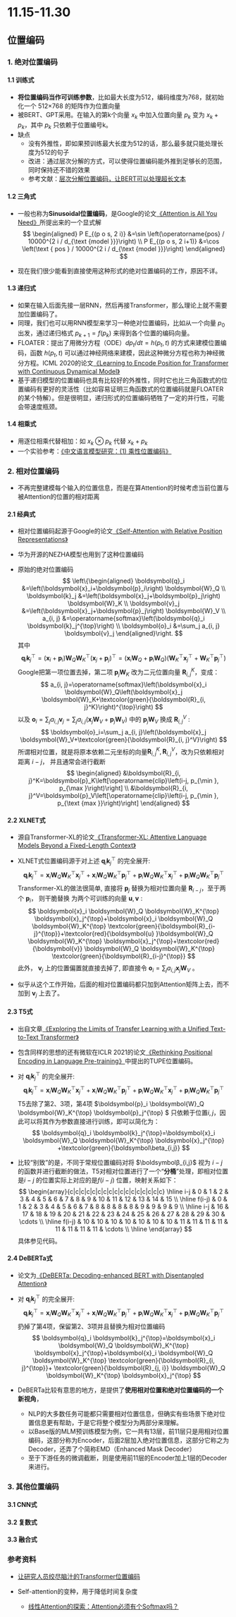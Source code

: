 # 11.15-11.30

## 位置编码

### 1. 绝对位置编码

#### 1.1 训练式

- **将位置编码当作可训练参数**，比如最大长度为512，编码维度为768，就初始化一个 512×768 的矩阵作为位置向量
- 被BERT、GPT采用。在输入的第k个向量 $x_k$ 中加入位置向量 $p_k$ 变为 $x_k+p_k$，其中 $p_k$ 只依赖于位置编号k。
- 缺点
  - 没有外推性，即如果预训练最大长度为512的话，那么最多就只能处理长度为512的句子
  - 改进：通过层次分解的方式，可以使得位置编码能外推到足够长的范围，同时保持还不错的效果
  - 参考文献：[层次分解位置编码，让BERT可以处理超长文本](https://mp.weixin.qq.com/s?__biz=MzIwMTc4ODE0Mw==&mid=2247515573&idx=1&sn=2d719108244ada7db3a535a435631210&chksm=96ea6235a19deb23babde5eaac484d69e4c2f53bab72d2e350f75bed18323eea3cf9be30615b#rd)

#### 1.2 三角式

- 一般也称为**Sinusoidal位置编码**，是Google的论文[《Attention is All You Need》](https://link.zhihu.com/?target=https%3A//arxiv.org/abs/1706.03762)所提出来的一个显式解
  $$
  \begin{aligned}
  P E_{(p o s, 2 i)} &=\sin \left(\operatorname{pos} / 10000^{2 i / d_{\text {model }}}\right) \\
  P E_{(p o s, 2 i+1)} &=\cos \left(\text { pos } / 10000^{2 i / d_{\text {model }}}\right)
  \end{aligned}
  $$

- 现在我们很少能看到直接使用这种形式的绝对位置编码的工作，原因不详。

#### 1.3 递归式

- 如果在输入后面先接一层RNN，然后再接Transformer，那么理论上就不需要加位置编码了。
- 同理，我们也可以用RNN模型来学习一种绝对位置编码，比如从一个向量 $p_0$ 出发，通过递归格式 $p_{k+1}=f(p_k)$ 来得到各个位置的编码向量。
- FLOATER：提出了用微分方程（ODE）$dp_t/dt=h(p_t,t)$ 的方式来建模位置编码，函数 $h(p_t,t)$ 可以通过神经网络来建模，因此这种微分方程也称为神经微分方程。ICML 2020的论文[《Learning to Encode Position for Transformer with Continuous Dynamical Model》](https://link.zhihu.com/?target=https%3A//arxiv.org/abs/2003.09229) 
- 基于递归模型的位置编码也具有比较好的外推性，同时它也比三角函数式的位置编码有更好的灵活性（比如容易证明三角函数式的位置编码就是FLOATER的某个特解）。但是很明显，递归形式的位置编码牺牲了一定的并行性，可能会带速度瓶颈。

#### 1.4 相乘式

- 用逐位相乘代替相加：如 $x_k⊗p_k$ 代替 $x_k+p_k$ 
- 一个实验参考：[《中文语言模型研究：(1) 乘性位置编码》](https://zhuanlan.zhihu.com/p/183234823)



### 2. 相对位置编码

- 不再完整建模每个输入的位置信息，而是在算Attention的时候考虑当前位置与被Attention的位置的相对距离

#### 2.1 经典式

- 相对位置编码起源于Google的论文[《Self-Attention with Relative Position Representations》](https://link.zhihu.com/?target=https%3A//arxiv.org/abs/1803.02155)

- 华为开源的NEZHA模型也用到了这种位置编码

- 原始的绝对位置编码
  $$
  \left\{\begin{aligned}
  \boldsymbol{q}_i &=\left(\boldsymbol{x}_i+\boldsymbol{p}_i\right) \boldsymbol{W}_Q \\
  \boldsymbol{k}_j &=\left(\boldsymbol{x}_j+\boldsymbol{p}_j\right) \boldsymbol{W}_K \\
  \boldsymbol{v}_j &=\left(\boldsymbol{x}_j+\boldsymbol{p}_j\right) \boldsymbol{W}_V \\
  a_{i, j} &=\operatorname{softmax}\left(\boldsymbol{q}_i \boldsymbol{k}_j^{\top}\right) \\
  \boldsymbol{o}_i &=\sum_j a_{i, j} \boldsymbol{v}_j
  \end{aligned}\right.
  $$
  其中
  $$
  \boldsymbol{q}_i \boldsymbol{k}_j^{\top}=\left(\boldsymbol{x}_i+\boldsymbol{p}_i\right) \boldsymbol{W}_Q \boldsymbol{W}_K^{\top}\left(\boldsymbol{x}_j+\boldsymbol{p}_j\right)^{\top}=\left(\boldsymbol{x}_i \boldsymbol{W}_Q+\boldsymbol{p}_i \boldsymbol{W}_Q\right)\left(\boldsymbol{W}_K^{\top} \boldsymbol{x}_j^{\top}+\boldsymbol{W}_K^{\top} \boldsymbol{p}_j^{\top}\right)
  $$
  Google把第一项位置去掉，第二项 $\boldsymbol{p}_j\boldsymbol{W}_K$ 改为二元位置向量 ${\boldsymbol{R}_{i, j}^K}$，变成：
  $$
  a_{i, j}=\operatorname{softmax}\left(\boldsymbol{x}_i \boldsymbol{W}_Q\left(\boldsymbol{x}_j \boldsymbol{W}_K+\textcolor{green}{\boldsymbol{R}_{i, j}^K}\right)^{\top}\right)
  $$
  以及 $\boldsymbol{o}_i=\sum_j a_{i, j} \boldsymbol{v}_j=\sum_j a_{i, j}\left(\boldsymbol{x}_j \boldsymbol{W}_V+\boldsymbol{p}_j \boldsymbol{W}_V\right)$ 中的 $\boldsymbol{p}_j \boldsymbol{W}_V$ 换成 $\boldsymbol{R}_{i, j}^V$ :
  $$
  \boldsymbol{o}_i=\sum_j a_{i, j}\left(\boldsymbol{x}_j \boldsymbol{W}_V+\textcolor{green}{\boldsymbol{R}_{i, j}^V}\right)
  $$
  所谓相对位置，就是将原本依赖二元坐标的向量${\boldsymbol{R}_{i, j}^K}, {\boldsymbol{R}_{i, j}^V}$，改为只依赖相对距离 $i-j$， 并且通常会进行截断
  $$
  \begin{aligned}
  &\boldsymbol{R}_{i, j}^K=\boldsymbol{p}_K\left[\operatorname{clip}\left(i-j, p_{\min }, p_{\max }\right)\right] \\
  &\boldsymbol{R}_{i, j}^V=\boldsymbol{p}_V\left[\operatorname{clip}\left(i-j, p_{\min }, p_{\text {max }}\right)\right]
  \end{aligned}
  $$

#### 2.2 XLNET式

- 源自Transformer-XL的论文[《Transformer-XL: Attentive Language Models Beyond a Fixed-Length Context》](https://link.zhihu.com/?target=https%3A//arxiv.org/abs/1901.02860) 

- XLNET式位置编码源于对上述 $\boldsymbol{q}_i \boldsymbol{k}_j^{\top}$ 的完全展开:
  $$
  \boldsymbol{q}_i \boldsymbol{k}_j^{\top}=\boldsymbol{x}_i \boldsymbol{W}_Q \boldsymbol{W}_K^{\top} \boldsymbol{x}_j^{\top}+\boldsymbol{x}_i \boldsymbol{W}_Q \boldsymbol{W}_K^{\top} \boldsymbol{p}_j^{\top}+\boldsymbol{p}_i \boldsymbol{W}_Q \boldsymbol{W}_K^{\top} \boldsymbol{x}_j^{\top}+\boldsymbol{p}_i \boldsymbol{W}_Q \boldsymbol{W}_K^{\top} \boldsymbol{p}_j^{\top}
  $$
  Transformer-XL的做法很简单, 直接将 $\boldsymbol{p}_j$ 替换为相对位置向量 $\boldsymbol{R}_{i-j}$，至于两个 $\boldsymbol{p}_i$， 则干脆替换 为两个可训练的向量 $\boldsymbol{u}, \boldsymbol{v}$ :
  $$
  \boldsymbol{x}_i \boldsymbol{W}_Q \boldsymbol{W}_K^{\top} \boldsymbol{x}_j^{\top}+\boldsymbol{x}_i \boldsymbol{W}_Q \boldsymbol{W}_K^{\top} \textcolor{green}{\boldsymbol{R}_{i-j}^{\top}}+\textcolor{red}{\boldsymbol{u} }\boldsymbol{W}_Q \boldsymbol{W}_K^{\top} \boldsymbol{x}_j^{\top}+\textcolor{red}{\boldsymbol{v}} \boldsymbol{W}_Q \boldsymbol{W}_K^{\top} \textcolor{green}{\boldsymbol{R}_{i-j}^{\top}}
  $$
  此外， $\boldsymbol{v}_j$ 上的位置偏置就直接去掉了, 即直接令 $\boldsymbol{o}_i=\sum_j a_{i, j} \boldsymbol{x}_j \boldsymbol{W}_V$ 。

- 似乎从这个工作开始，后面的相对位置编码都只加到Attention矩阵上去，而不加到 $\boldsymbol{v}_j$ 上去了。

#### 2.3 T5式

- 出自文章[《Exploring the Limits of Transfer Learning with a Unified Text-to-Text Transformer》](https://link.zhihu.com/?target=https%3A//arxiv.org/abs/1910.10683) 

- 包含同样的思想的还有微软在ICLR 2021的论文[《Rethinking Positional Encoding in Language Pre-training》](https://link.zhihu.com/?target=https%3A//arxiv.org/abs/2006.15595)中提出的TUPE位置编码。

- 对 $\boldsymbol{q}_i \boldsymbol{k}_j^{\top}$ 的完全展开:
  $$
  \boldsymbol{q}_i \boldsymbol{k}_j^{\top}=\boldsymbol{x}_i \boldsymbol{W}_Q \boldsymbol{W}_K^{\top} \boldsymbol{x}_j^{\top}+\boldsymbol{x}_i \boldsymbol{W}_Q \boldsymbol{W}_K^{\top} \boldsymbol{p}_j^{\top}+\boldsymbol{p}_i \boldsymbol{W}_Q \boldsymbol{W}_K^{\top} \boldsymbol{x}_j^{\top}+\boldsymbol{p}_i \boldsymbol{W}_Q \boldsymbol{W}_K^{\top} \boldsymbol{p}_j^{\top}
  $$
  T5去除了第2、3项，第4项 $\boldsymbol{p}_i \boldsymbol{W}_Q \boldsymbol{W}_K^{\top} \boldsymbol{p}_j^{\top} $ 只依赖于位置${i,j}$，因此可以将其作为参数直接进行训练，即可以简化为：
  $$
  \boldsymbol{q}_i \boldsymbol{k}_j^{\top}=\boldsymbol{x}_i \boldsymbol{W}_Q \boldsymbol{W}_K^{\top} \boldsymbol{x}_j^{\top} +\textcolor{green}{\boldsymbol\beta_{i,j}}
  $$

- 比较“别致”的是，不同于常规位置编码对将 $\boldsymbolβ_{i,j}$ 视为 $i-j$ 的函数并进行截断的做法，T5对相对位置进行了一个“**分桶**”处理，即相对位置是$i-j$ 的位置实际上对应的是$f(i-j)$ 位置，映射关系如下：
  $$
  \begin{array}{c|c|c|c|c|c|c|c|c|c|c|c|c|c|c|c|c}
  \hline i-j & 0 & 1 & 2 & 3 & 4 & 5 & 6 & 7 & 8 & 9 & 10 & 11 & 12 & 13 & 14 & 15 \\
  \hline f(i-j) & 0 & 1 & 2 & 3 & 4 & 5 & 6 & 7 & 8 & 8 & 8 & 8 & 9 & 9 & 9 & 9 \\
  \hline i-j & 16 & 17 & 18 & 19 & 20 & 21 & 22 & 23 & 24 & 25 & 26 & 27 & 28 & 29 & 30 & \cdots \\
  \hline f(i-j) & 10 & 10 & 10 & 10 & 10 & 10 & 10 & 11 & 11 & 11 & 11 & 11 & 11 & 11 & 11 & \cdots \\
  \hline
  \end{array}
  $$
  具体参见代码。

  

#### 2.4 DeBERTa式

- 论文为[《DeBERTa: Decoding-enhanced BERT with Disentangled Attention》](https://link.zhihu.com/?target=https%3A//arxiv.org/abs/2006.03654) 

- 对 $\boldsymbol{q}_i \boldsymbol{k}_j^{\top}$ 的完全展开:
  $$
  \boldsymbol{q}_i \boldsymbol{k}_j^{\top}=\boldsymbol{x}_i \boldsymbol{W}_Q \boldsymbol{W}_K^{\top} \boldsymbol{x}_j^{\top}+\boldsymbol{x}_i \boldsymbol{W}_Q \boldsymbol{W}_K^{\top} \boldsymbol{p}_j^{\top}+\boldsymbol{p}_i \boldsymbol{W}_Q \boldsymbol{W}_K^{\top} \boldsymbol{x}_j^{\top}+\boldsymbol{p}_i \boldsymbol{W}_Q \boldsymbol{W}_K^{\top} \boldsymbol{p}_j^{\top}
  $$
  扔掉了第4项，保留第2、3项并且替换为相对位置编码
  $$
  \boldsymbol{q}_i \boldsymbol{k}_j^{\top}=\boldsymbol{x}_i \boldsymbol{W}_Q \boldsymbol{W}_K^{\top} \boldsymbol{x}_j^{\top}+\boldsymbol{x}_i \boldsymbol{W}_Q \boldsymbol{W}_K^{\top} \textcolor{green}{\boldsymbol{R}_{i, j}^{\top}}+ \textcolor{green}{\boldsymbol{R}_{j, i}} \boldsymbol{W}_Q \boldsymbol{W}_K^{\top} \boldsymbol{x}_j^{\top}
  $$

- DeBERTa比较有意思的地方，是提供了**使用相对位置和绝对位置编码的一个新视角**，

  - NLP的大多数任务可能都只需要相对位置信息，但确实有些场景下绝对位置信息更有帮助，于是它将整个模型分为两部分来理解。
  - 以Base版的MLM预训练模型为例，它一共有13层，前11层只是用相对位置编码，这部分称为Encoder，后面2层加入绝对位置信息，这部分它称之为Decoder，还弄了个简称EMD（Enhanced Mask Decoder）
  - 至于下游任务的微调截断，则是使用前11层的Encoder加上1层的Decoder来进行。



### 3. 其他位置编码

#### 3.1 CNN式



#### 3.2 复数式



#### 3.3 融合式



### 参考资料

- [让研究人员绞尽脑汁的Transformer位置编码](https://zhuanlan.zhihu.com/p/352898810) 





- Self-attention的变种，用于降低时间复杂度
  - [线性Attention的探索：Attention必须有个Softmax吗？](https://mp.weixin.qq.com/s?__biz=MzIwMTc4ODE0Mw==&mid=2247508324&idx=1&sn=0238864a68d94e7057574bee65315c6c&chksm=96ea7ee4a19df7f2332408475299041a876ff87ed0431bbb56736755ff3fc9fd5fbed29d6aa2&scene=21#wechat_redirect) 